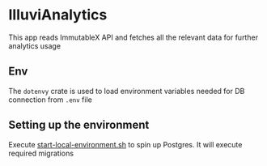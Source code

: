 # IlluviAnalytics
This app reads ImmutableX API and fetches all the relevant data for further analytics usage

## Env
The `dotenvy` crate is used to load environment variables needed for DB connection from `.env` file

## Setting up the environment
Execute [start-local-environment.sh](environment/start-local-environment.sh) to spin up Postgres.
It will execute required migrations